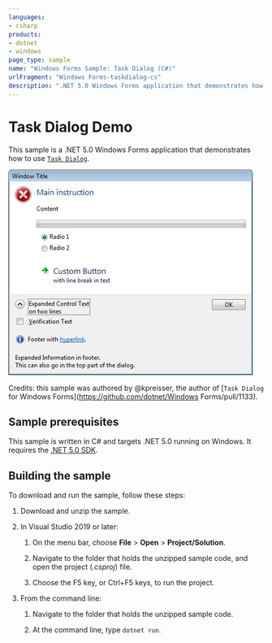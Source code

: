 ```yaml
---
languages:
- csharp
products:
- dotnet
- windows
page_type: sample
name: "Windows Forms Sample: Task Dialog (C#)"
urlFragment: "Windows Forms-taskdialog-cs"
description: ".NET 5.0 Windows Forms application that demonstrates how to use Task Dialog"
---
```


# Task Dialog Demo

This sample is a .NET 5.0 Windows Forms application that demonstrates how to use [`Task Dialog`](https://docs.microsoft.com/dotnet/api/system.windows.forms.taskdialog).

![Screenshot](../images/screenshot.jpg)

Credits: this sample was authored by @kpreisser, the author of [`Task Dialog` for Windows Forms](<https://github.com/dotnet/Windows> Forms/pull/1133).

## Sample prerequisites

This sample is written in C# and targets .NET 5.0 running on Windows. It requires the [.NET 5.0 SDK](https://dotnet.microsoft.com/download/dotnet/5.0).

## Building the sample

To download and run the sample, follow these steps:

01. Download and unzip the sample.

01. In Visual Studio 2019 or later:

    01. On the menu bar, choose **File** > **Open** > **Project/Solution**.

    01. Navigate to the folder that holds the unzipped sample code, and open the project (*.csproj*) file.

    01. Choose the F5 key, or Ctrl+F5 keys, to run the project.

01. From the command line:

    01. Navigate to the folder that holds the unzipped sample code.

    01. At the command line, type `dotnet run`.
